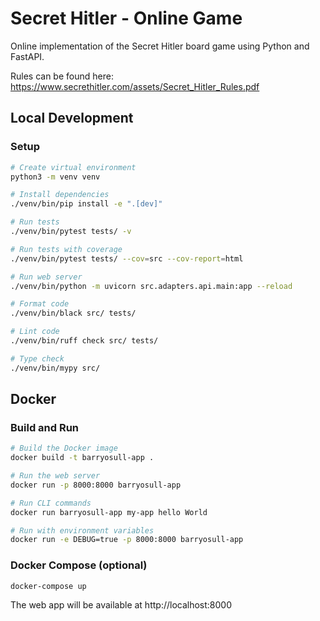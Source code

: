 # Secret Hitler - Online Game

Online implementation of the Secret Hitler board game using Python and FastAPI.

Rules can be found here: https://www.secrethitler.com/assets/Secret_Hitler_Rules.pdf

## Local Development

### Setup
```bash
# Create virtual environment
python3 -m venv venv

# Install dependencies
./venv/bin/pip install -e ".[dev]"

# Run tests
./venv/bin/pytest tests/ -v

# Run tests with coverage
./venv/bin/pytest tests/ --cov=src --cov-report=html

# Run web server
./venv/bin/python -m uvicorn src.adapters.api.main:app --reload

# Format code
./venv/bin/black src/ tests/

# Lint code
./venv/bin/ruff check src/ tests/

# Type check
./venv/bin/mypy src/
```

## Docker

### Build and Run
```bash
# Build the Docker image
docker build -t barryosull-app .

# Run the web server
docker run -p 8000:8000 barryosull-app

# Run CLI commands
docker run barryosull-app my-app hello World

# Run with environment variables
docker run -e DEBUG=true -p 8000:8000 barryosull-app
```

### Docker Compose (optional)
```bash
docker-compose up
```

The web app will be available at http://localhost:8000
